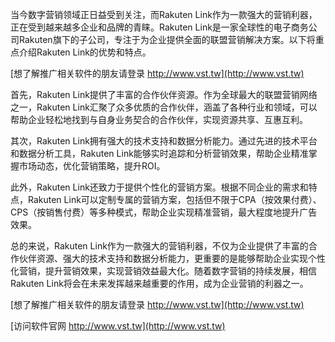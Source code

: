 当今数字营销领域正日益受到关注，而Rakuten Link作为一款强大的营销利器，正在受到越来越多企业和品牌的青睐。Rakuten Link是一家全球性的电子商务公司Rakuten旗下的子公司，专注于为企业提供全面的联盟营销解决方案。以下将重点介绍Rakuten Link的优势和特点。

[想了解推广相关软件的朋友请登录 http://www.vst.tw](http://www.vst.tw)

首先，Rakuten Link提供了丰富的合作伙伴资源。作为全球最大的联盟营销网络之一，Rakuten Link汇聚了众多优质的合作伙伴，涵盖了各种行业和领域，可以帮助企业轻松地找到与自身业务契合的合作伙伴，实现资源共享、互惠互利。

其次，Rakuten Link拥有强大的技术支持和数据分析能力。通过先进的技术平台和数据分析工具，Rakuten Link能够实时追踪和分析营销效果，帮助企业精准掌握市场动态，优化营销策略，提升ROI。

此外，Rakuten Link还致力于提供个性化的营销方案。根据不同企业的需求和特点，Rakuten Link可以定制专属的营销方案，包括但不限于CPA（按效果付费）、CPS（按销售付费）等多种模式，帮助企业实现精准营销，最大程度地提升广告效果。

总的来说，Rakuten Link作为一款强大的营销利器，不仅为企业提供了丰富的合作伙伴资源、强大的技术支持和数据分析能力，更重要的是能够帮助企业实现个性化营销，提升营销效果，实现营销效益最大化。随着数字营销的持续发展，相信Rakuten Link将会在未来发挥越来越重要的作用，成为企业营销的利器之一。

[想了解推广相关软件的朋友请登录 http://www.vst.tw](http://www.vst.tw)


[访问软件官网 http://www.vst.tw](http://www.vst.tw)
